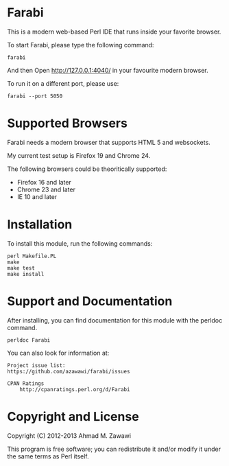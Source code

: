 Farabi
======

This is a modern web-based Perl IDE that runs inside your favorite browser.

To start Farabi, please type the following command:

    farabi

And then Open http://127.0.0.1:4040/ in your favourite modern browser.

To run it on a different port, please use:

    farabi --port 5050

Supported Browsers
==================
Farabi needs a modern browser that supports HTML 5 and websockets.

My current test setup is Firefox 19 and Chrome 24.

The following browsers could be theoritically supported:

- Firefox 16 and later
- Chrome 23 and later
- IE 10 and later

Installation
============

To install this module, run the following commands:

    perl Makefile.PL
    make
    make test
    make install

Support and Documentation
=========================

After installing, you can find documentation for this module with the
perldoc command.

    perldoc Farabi

You can also look for information at:

    Project issue list:
	https://github.com/azawawi/farabi/issues

    CPAN Ratings
        http://cpanratings.perl.org/d/Farabi

Copyright and License
=====================

Copyright (C) 2012-2013 Ahmad M. Zawawi

This program is free software; you can redistribute it and/or modify it
under the same terms as Perl itself.
